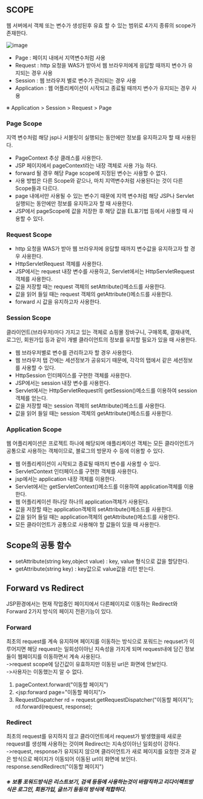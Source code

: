 ## SCOPE              
웹 서버에서 객체 또는 변수가 생성된후 유효 할 수 있는 범위로 4가지 종류의 scope가 
존재한다.

![image](https://user-images.githubusercontent.com/122864238/228735920-707c1070-cefb-4e4e-bd9d-dcf765ba0095.png)

- Page : 페이지 내에서 지역변수처럼 사용
- Request : http 요청을 WAS가 받아서 웹 브라우저에게 응답할 때까지 변수가 
유지되는 경우 사용
- Session : 웹 브라우저 별로 변수가 관리되는 경우 사용
- Application : 웹 어플리케이션이 시작되고 종료될 때까지 변수가 유지되는 경우 사용   
            
※ Application > Session > Request > Page 

### Page Scope            
지역 변수처럼 해당 jsp나 서블릿이 실행되는 동안에만 정보를 유지하고자 할 때 사용된다.          
- PageContext 추상 클래스를 사용한다.
- JSP 페이지에서 pageContext라는 내장 객체로 사용 가능 하다.
- forward 될 경우 해당 Page scope에 지정된 변수는 사용할 수 없다.
- 사용 방법은 다른 Scope와 같으나, 마치 지역변수처럼 사용된다는 것이 다른 
Scope들과 다르다.
- page 내에서만 사용될 수 있는 변수기 때문에 지역 변수처럼 해당 JSP나 Servlet 
실행되는 동안에만 정보를 유지하고자 할 때 사용한다.
- JSP에서 pageScope에 값을 저장한 후 해당 값을 EL표기법 등에서 사용할 때 
사용할 수 있다.

### Request Scope
- http 요청을 WAS가 받아 웹 브라우저에 응답할 때까지 변수값을 유지하고자 할 경우 사용한다.
- HttpServletRequest 객체를 사용한다.
- JSP에서는 request 내장 변수를 사용하고, Servlet에서는 HttpServletRequest 객체를 
사용한다.
- 값을 저장할 때는 request 객체의 setAttribute()메소드를 사용한다.
- 값을 읽어 들일 때는 request 객체의 getAttribute()메소드를 사용한다.
- forward 시 값을 유지하고자 사용한다.

### Session Scope
클라이언트(브라우저)마다 가지고 있는 객체로 쇼핑몰 장바구니, 구매목록, 결재내역, 
로그인, 회원가입 등과 같이 개별 클라이언트의 정보를 유지할 필요가 있을 때 사용한다.          
- 웹 브라우저별로 변수를 관리하고자 할 경우 사용한다.
- 웹 브라우저 탭 간에는 세션정보가 공유되기 때문에, 각각의 탭에서 같은 세션정보를 
사용할 수 있다.
- HttpSession 인터페이스를 구현한 객체를 사용한다.
- JSP에서는 session 내장 변수를 사용한다.
- Servlet에서는 HttpServletRequest의 getSession()메소드를 이용하여 session 객체를 
얻는다.
- 값을 저장할 때는 session 객체의 setAttribute()메소드를 사용한다.
- 값을 읽어 들일 때는 session 객체의 getAttribute()메소드를 사용한다. 

### Application Scope         
웹 어플리케이션은 프로젝트 하나에 해당되며 애플리케이션 객체는 모든 클라이언트가 
공통으로 사용하는 객체이므로, 블로그의 방문자 수 등에 이용할 수 있다.        
- 웹 어플리케이션이 시작되고 종료될 때까지 변수를 사용할 수 있다.
- ServletContext 인터페이스를 구현한 객체를 사용한다.
- jsp에서는 application 내장 객체를 이용한다.
- Servlet에서는 getServletContext()메소드를 이용하여 application객체를 이용한다.
- 웹 어플리케이션 하나당 하나의 application객체가 사용된다.
- 값을 저장할 때는 application객체의 setAttribute()메소드를 사용한다.
- 값을 읽어 들일 때는 application객체의 getAttribute()메소드를 사용한다.
- 모든 클라이언트가 공통으로 사용해야 할 값들이 있을 때 사용한다.

## Scope의 공통 함수       
- setAttribute(string key,object value) : key, value 형식으로 값을 할당한다.
- getAttribute(string key) : key값으로 value값을 리턴 받는다.

## Forward vs Redirect
JSP환경에서는 현재 작업중인 페이지에서 다른페이지로 이동하는 Redirect와 Forward 
2가지 방식의 페이지 전환기능이 있다.

### Forward             
최초의 request를 계속 유지하며 페이지를 이동하는 방식으로 포워드는 requset가 
이루어지면 해당 request는 일회성이아닌 지속성을 가지게 되며 request내에 담긴 
정보들이 웹페이지를 이동하면서 계속 사용된다.           
->request scope에 담긴값이 유효하지만 이동된 url은 화면에 안보인다.            
->사용자는 이동했는지 알 수 없다.               
1. pageContext.forward("이동할 페이지")
2. <jsp:forward page="이동할 페이지"/>
3. RequestDispatcher rd = request.getRequestDispatcher("이동할 페이지");
rd.forward(request, response);

### Redirect            
최초의 request를 유지하지 않고 클라이언트에서 request가 발생했을때 새로운 
request를 생성해 사용하는 것이며 Redirect는 지속성이아닌 일회성이 강하다.                
->request, response가 유지되지 않으며 클라이언트가 새로 페이지를 요청한 것과 
같은 방식으로 페이지가 이동되어 이동된 url이 화면에 보인다.               
response.sendRedirect("이동할 페이지")

##### ※ 보통 포워드방식은 리스트보기, 검색 등등에 사용하는것이 바람직하고 리다이렉트방식은 로그인, 회원가입, 글쓰기 등등의 방식에 적합하다.

